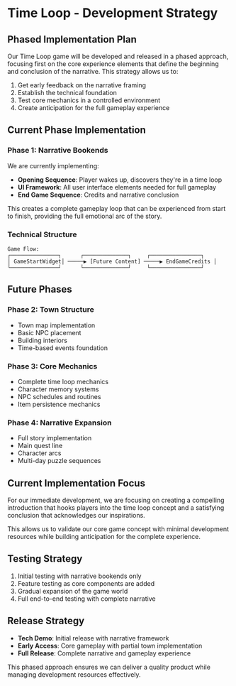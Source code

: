 # Time Loop - Development Strategy

## Phased Implementation Plan

Our Time Loop game will be developed and released in a phased approach, focusing first on the core experience elements that define the beginning and conclusion of the narrative. This strategy allows us to:

1. Get early feedback on the narrative framing
2. Establish the technical foundation
3. Test core mechanics in a controlled environment
4. Create anticipation for the full gameplay experience

## Current Phase Implementation

### Phase 1: Narrative Bookends

We are currently implementing:

- **Opening Sequence**: Player wakes up, discovers they're in a time loop
- **UI Framework**: All user interface elements needed for full gameplay
- **End Game Sequence**: Credits and narrative conclusion 

This creates a complete gameplay loop that can be experienced from start to finish, providing the full emotional arc of the story.

### Technical Structure

```
Game Flow:
┌───────────────┐      ┌──────────────┐     ┌────────────────┐
│ GameStartWidget│ ─────▶ [Future Content] ─────▶ EndGameCredits │
└───────────────┘      └──────────────┘     └────────────────┘
```

## Future Phases

### Phase 2: Town Structure
- Town map implementation
- Basic NPC placement
- Building interiors
- Time-based events foundation

### Phase 3: Core Mechanics
- Complete time loop mechanics
- Character memory systems
- NPC schedules and routines
- Item persistence mechanics

### Phase 4: Narrative Expansion
- Full story implementation
- Main quest line
- Character arcs
- Multi-day puzzle sequences

## Current Implementation Focus

For our immediate development, we are focusing on creating a compelling introduction that hooks players into the time loop concept and a satisfying conclusion that acknowledges our inspirations.

This allows us to validate our core game concept with minimal development resources while building anticipation for the complete experience.

## Testing Strategy

1. Initial testing with narrative bookends only
2. Feature testing as core components are added
3. Gradual expansion of the game world
4. Full end-to-end testing with complete narrative

## Release Strategy

- **Tech Demo**: Initial release with narrative framework
- **Early Access**: Core gameplay with partial town implementation
- **Full Release**: Complete narrative and gameplay experience

This phased approach ensures we can deliver a quality product while managing development resources effectively.
